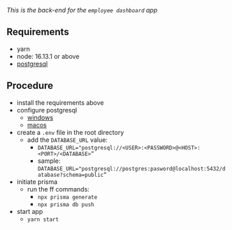 _This is the back-end for the `employee dashboard` app_

## Requirements
- yarn
- node: 16.13.1 or above
- [postgresql](https://www.postgresql.org/)

## Procedure
- install the requirements above
- configure postgresql
    - [windows](https://www.postgresqltutorial.com/postgresql-getting-started/install-postgresql/)
    - [macos](https://www.postgresqltutorial.com/postgresql-getting-started/install-postgresql-macos/)
- create a `.env` file in the root directory
    - add the `DATABASE_URL` value:
        - `DATABASE_URL="postgresql://<USER>:<PASSWORD>@<HOST>:<PORT>/<DATABASE>”`
        - sample: `DATABASE_URL="postgresql://postgres:pasword@localhost:5432/database?schema=public”`
- initiate prisma
    - run the ff commands:
        - `npx prisma generate`
        - `npx prisma db push`
- start app
    - `yarn start`
